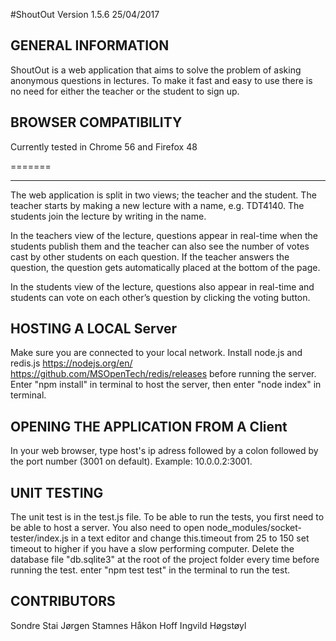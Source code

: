 #ShoutOut Version 1.5.6 25/04/2017

GENERAL INFORMATION
-------------------
ShoutOut is a web application that aims to solve the problem of asking
anonymous questions in lectures. To make it fast and easy to use there is no
need for either the teacher or the student to sign up.

BROWSER COMPATIBILITY
---------------------
Currently tested in Chrome 56 and Firefox 48

=======


------
The web application is split in two views; the teacher and the student. The
teacher starts by making a new lecture with a name, e.g. TDT4140. The students
join the lecture by writing in the name.

In the teachers view of the lecture, questions appear in real-time when the
students publish them and the teacher can also see the number of votes cast by
other students on each question. If the teacher answers the question, the
question gets automatically  placed at the bottom of the page.

In the students view of the lecture, questions also appear in real-time and
students can vote on each other’s question by clicking the voting button.

HOSTING A LOCAL Server
----------------------
Make sure you are  connected to your local network. Install node.js and
redis.js
https://nodejs.org/en/
https://github.com/MSOpenTech/redis/releases
before running the server. Enter "npm install" in terminal to host the server,
then enter "node index" in terminal.

OPENING THE APPLICATION FROM A Client
-------------------------------------
In your web browser, type host's ip adress followed by a colon followed by the port number
(3001 on default). Example: 10.0.0.2:3001.

UNIT TESTING
------------
The unit test is in the test.js file. To be able to run the tests,
you first need to be able to host a server. You also need to open
node_modules/socket-tester/index.js in a text editor and change this.timeout
from 25 to 150 set timeout to higher if you have a slow performing computer.
Delete the database file "db.sqlite3" at the root of the project folder
every time before running the test.  enter "npm test test" in the terminal to
run the test.

CONTRIBUTORS
------------
Sondre Stai
Jørgen Stamnes
Håkon Hoff
Ingvild Høgstøyl
